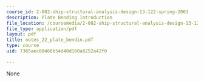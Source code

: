 ```yaml
---
course_id: 2-082-ship-structural-analysis-design-13-122-spring-2003
description: Plate Bending Introduction
file_location: /coursemedia/2-082-ship-structural-analysis-design-13-122-spring-2003/7365aec88460b54d40d160a8252a42f0_notes_22_plate_bendin.pdf
file_type: application/pdf
layout: pdf
title: notes_22_plate_bendin.pdf
type: course
uid: 7365aec88460b54d40d160a8252a42f0

---
```

None